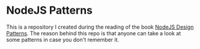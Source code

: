 # NodeJS Patterns

This is a repository I created during the reading of the book [NodeJS Design Patterns](https://www.amazon.com/Node-js-Design-Patterns-server-side-applications-ebook/dp/B01D8HIIFU).
The reason behind this repo is that anyone can take a look at some patterns in case you don't remember it. 

